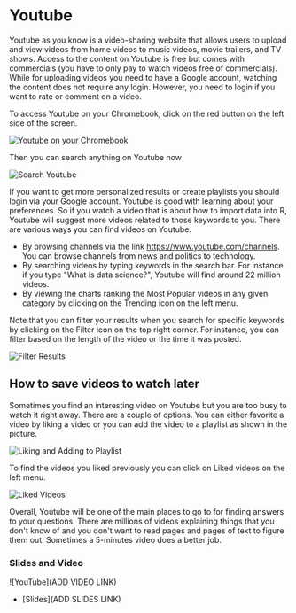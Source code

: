 # Youtube

Youtube as you know is a video-sharing website that allows users to upload and view videos from home videos to music videos, movie trailers, and TV shows. Access to the content on Youtube is free but comes with commercials (you have to only pay to watch videos free of commercials). While for uploading videos you need to have a Google account, watching the content does not require any login. However, you need to login if you want to rate or comment on a video.

To access Youtube on your Chromebook, click on the red button on the left side of the screen.

![Youtube on your Chromebook](images/12_youtube/00_youtube_on_chromebook.png)

Then you can search anything on Youtube now

![Search Youtube](images/12_youtube/01_search_youtube.png)

If you want to get more personalized results or create playlists you should login via your Google account. Youtube is good with learning about your preferences. So if you watch a video that is about how to import data into R, Youtube will suggest more videos related to those keywords to you. There are various ways you can find videos on Youtube.

- By browsing channels via the link https://www.youtube.com/channels. You can browse channels from news and politics to technology.
- By searching videos by typing keywords in the search bar. For instance if you type "What is data science?", Youtube will find around 22 million videos.
- By viewing the charts ranking the Most Popular videos in any given category by clicking on the Trending icon on the left menu.

Note that you can filter your results when you search for specific keywords by clicking on the Filter icon on the top right corner. For instance, you can filter based on the length of the video or the time it was posted.

![Filter Results](images/12_youtube/02_filter.png)


## How to save videos to watch later

Sometimes you find an interesting video on Youtube but you are too busy to watch it right away. There are a couple of options. You can either favorite a video by liking a video or you can add the video to a playlist as shown in the picture. 


![Liking and Adding to Playlist](images/12_youtube/03_favorite.png)

To find the videos you liked previously you can click on Liked videos on the left menu.


![Liked Videos](images/12_youtube/04_liked_videos.png)

Overall, Youtube will be one of the main places to go to for finding answers to your questions. There are millions of videos explaining things that you don't know of and you don't want to read pages and pages of text to figure them out. Sometimes a 5-minutes video does a better job.

### Slides and Video

![YouTube](ADD VIDEO LINK)

* [Slides](ADD SLIDES LINK)
